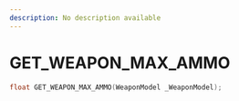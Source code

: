 ```yaml
---
description: No description available 
---
```


# GET_WEAPON_MAX_AMMO

```cpp
float GET_WEAPON_MAX_AMMO(WeaponModel _WeaponModel);
```